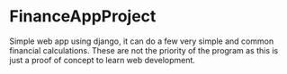 # FinanceAppProject

Simple web app using django, it can do a few very simple and common financial calculations. 
These are not the priority of the program as this is just a proof of concept to learn web development.
